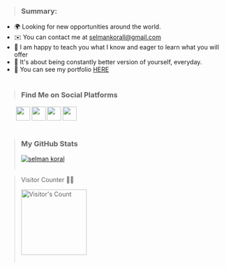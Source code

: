 > ### Summary:

- 🌍 Looking for new opportunities around the world.
- ✉️ You can contact me at selmankorall@gmail.com
- 💬 I am happy to teach you what I know and eager to learn what you will offer
- 💪 It's about being constantly better version of yourself, everyday.
- 🗿 You can see my portfolio [HERE](https://koral-portfolio.vercel.app/)<br><br>

> ### Find Me on Social Platforms

&nbsp;&nbsp;&nbsp;&nbsp;&nbsp;&nbsp; <span align="">
<a href="https://www.github.com/krlslman" target="_blank" rel="noreferrer"><img src="https://raw.githubusercontent.com/danielcranney/readme-generator/main/public/icons/socials/github.svg" width="32" height="32" /></a>
<a href="https://www.linkedin.com/in/selmankoral" target="_blank" rel="noreferrer"><img src="https://raw.githubusercontent.com/danielcranney/readme-generator/main/public/icons/socials/linkedin.svg" width="32" height="32" /></a>
<a href="http://www.medium.com/@selmankoral" target="_blank" rel="noreferrer"><img src="https://raw.githubusercontent.com/danielcranney/readme-generator/main/public/icons/socials/medium.svg" width="32" height="32" /></a>
<a href="https://koral-portfolio.vercel.app" target="_blank" rel="noreferrer"><img src="https://cdn-icons-png.flaticon.com/512/5602/5602732.png" width="32" height="32" /></a>
</span></br></br>

<!--  ### Badges -->

> ### My GitHub Stats
>
> <span align="">
> <a href="https://github.com/ryo-ma/github-profile-trophy"><img src="https://github-profile-trophy.vercel.app/?username=krlslman&row=2&column=7&title=Joined2020&title=Repositories&no-frame=true&margin-w=15&margin-h=15" alt="selman koral" /></a>
> </span></br></br>

> <p align=""> Visitor Counter 🕵🏼</p>
> <span align=""><img  width="150px" src="https://profile-counter.glitch.me/{krlslman}/count.svg" alt="Visitor's Count" /></span>
> <br /><br />
